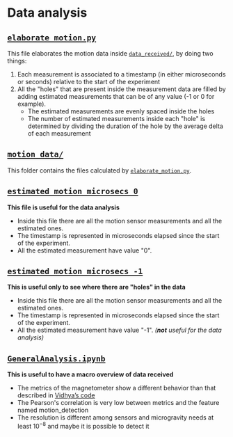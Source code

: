 # Data analysis

## [`elaborate_motion.py`](./elaborate_motion.py)

This file elaborates the motion data inside [`data_received/`](../data_received), by doing two things:

1. Each measurement is associated to a timestamp (in either microseconds or seconds)
relative to the start of the experiment
2. All the "holes" that are present inside the measurement data are filled by adding
estimated measurements that can be of any value (-1 or 0 for example).
    * The estimated measurements are evenly spaced inside the holes
    * The number of estimated measurements inside each "hole" is determined by 
    dividing the duration of the hole by the average delta of each measurement 

## [`motion_data/`](./motion_data)
This folder contains the files calculated by [`elaborate_motion.py`](./elaborate_motion.py).

## [`estimated_motion_microsecs_0`](./motion_data/estimated_motion_microsecs_0.csv)
**This file is useful for the data analysis**

* Inside this file there are all the motion sensor measurements and all the estimated
ones.
* The timestamp is represented in microseconds elapsed since the start of the experiment.
* All the estimated measurement have value "0". 

## [`estimated_motion_microsecs_-1`](./motion_data/estimated_motion_microsecs_-1.csv)
**This is useful only to see where there are "holes" in the data**

* Inside this file there are all the motion sensor measurements and all the estimated
ones.
* The timestamp is represented in microseconds elapsed since the start of the experiment.
* All the estimated measurement have value "-1". *(**not** useful for the data analysis)* 

## [`GeneralAnalysis.ipynb`](./GeneralAnalysis.ipynb)
**This is useful to have a macro overview of data received**

* The metrics of the magnetometer show a different behavior than that described in [Vidhya’s code](https://www.esa.int/Education/AstroPI/And_the_finalists_of_the_2019-20_Astro_Pi_Challenge_Mission_Space_Lab_are)
* The Pearson's correlation is very low between metrics and the feature named motion_detection
* The resolution is different among sensors and microgravity needs at least ${10^{-8}}$ and maybe it is possible to detect it

